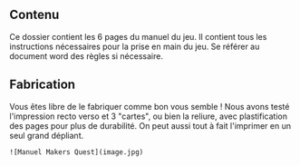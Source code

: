 ## Contenu   
Ce dossier contient les 6 pages du manuel du jeu.
Il contient tous les instructions nécessaires pour la prise en main du jeu. Se référer au document word des règles si nécessaire.

## Fabrication
Vous êtes libre de le fabriquer comme bon vous semble ! Nous avons testé l'impression recto verso et 3 "cartes", ou bien la reliure, avec plastification des pages pour plus de durabilité. On peut aussi tout à fait l'imprimer en un seul grand dépliant.

	![Manuel Makers Quest](image.jpg)
